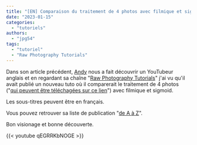 ```yaml
---
title: "[EN] Comparaison du traitement de 4 photos avec filmique et sigmoid"
date: "2023-01-15"
categories:
  - "tutoriels"
authors:
  - "jpg54" 
tags:
  - "tutoriel"
  - "Raw Photography Tutorials"
---
```

Dans son article précédent, [Andy](/authors/andy/) nous a fait découvrir un YouTubeur anglais et en regardant sa chaîne "[Raw Photography Tutorials](https://www.youtube.com/@RawPhotographyTutorials)"
j'ai vu qu'il avait publié un nouveau tuto où il comparerait le traitement de 4 photos ("[qui peuvent être téléchagées sur ce lien](https://www.signatureedits.com/free-raw-photos/)")
avec filmique et sigmoid.

Les sous-titres peuvent être en français.

Vous pouvez retrouver sa liste de publication "[de A à Z](https://www.youtube.com/playlist?list=PLEZ74wS6EMTygiT4nHq2gKwU5ZZa9Edlg)".

Bon visionage et bonne découverte.

{{< youtube qEGRRKbNOGE >}}


